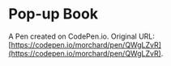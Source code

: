 # Pop-up Book

A Pen created on CodePen.io. Original URL: [https://codepen.io/morchard/pen/QWgLZvR](https://codepen.io/morchard/pen/QWgLZvR).

